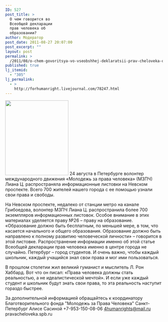 ```yaml
---
ID: 527
post_title: >
  О чем говорится во
  Всеобщей декларации
  прав человека об
  образовании?
author: Модератор
post_date: 2011-08-27 20:07:00
post_excerpt: ""
layout: post
permalink: >
  /2011/08/o-chem-govoritsya-vo-vseobshhej-deklaratsii-prav-cheloveka-ob-obrazovanii.html
published: true
lj_itemid:
  - "305"
lj_permalink:
  - >
    http://forhumanright.livejournal.com/78247.html
---
```

<a href="http://pics.livejournal.com/forhumanright/pic/00008r2h/"><img src="http://pics.livejournal.com/forhumanright/pic/00008r2h" width="202" height="240" border='0'/></a> 24 августа в Петербурге волонтер международного движения «Молодежь за права человека» (МЗПЧ) Лиана Ц. распространяла информационные листовки на Невском проспекте. Всего 700 жителей нашего города с ее помощью узнали свои права и свободы.

На Невском проспекте, недалеко от станции метро на канале Грибоедова, волонтер МЗПЧ Лиана Ц. распространила более 700 экземпляров информационных листовок. Особое внимание в этих материалах уделяется праву №26 – праву на образование. «Образование должно быть бесплатным, по меньшей мере, в том, что касается начального и общего образования. Образование должно быть направлено к полному развитию человеческой личности» – говорится в этой листовке. Распространение информации именно об этой статье Всеобщей декларации прав человека именно в центре города не случайно. Петербург – город студентов. И очень важно, чтобы каждый школьник, каждый учащийся знал свои права и мог ими пользоваться.

В прошлом столетии жил великий гуманист и мыслитель Л. Рон Хаббард. Вот что он писал: «Права человека должны стать реальностью, а не идеалистической мечтой». И если уже каждый студент и школьник будут знать свои права, то эта реальность наступит гораздо быстрее.

За дополнительной информацией обращайтесь к координатору 
Благотворительного фонда "Молодежь за Права Человека" Санкт-Петербург 
Алисе Сасиной
+7-953-150-08-06 
4humanrights@mail.ru 
pravacheloveka.spb.ru